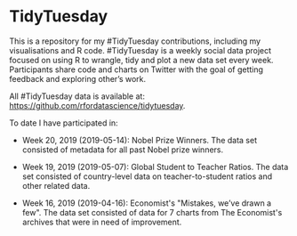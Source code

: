 # TidyTuesday
This is a repository for my #TidyTuesday contributions, including my visualisations and R code. #TidyTuesday is a weekly social data project focused on using R to wrangle, tidy and plot a new data set every week. Participants share code and charts on Twitter with the goal of getting feedback and exploring other’s work. 

All #TidyTuesday data is available at: https://github.com/rfordatascience/tidytuesday.

To date I have participated in:

- Week 20, 2019 (2019-05-14): Nobel Prize Winners. The data set consisted of metadata for all past Nobel prize winners.

- Week 19, 2019 (2019-05-07): Global Student to Teacher Ratios. The data set consisted of country-level data on teacher-to-student ratios and other related data.

- Week 16, 2019 (2019-04-16): Economist's "Mistakes, we’ve drawn a few". The data set consisted of data for 7 charts from The Economist's archives that were in need of improvement.

